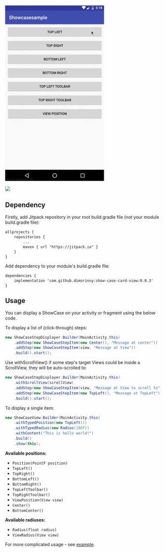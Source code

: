 ![Demo](https://github.com/dimorinny/show-case-card-view/blob/master/art/demo.gif?raw=true)

[![](https://jitpack.io/v/dimorinny/show-case-card-view.svg)](https://jitpack.io/#dimorinny/show-case-card-view)

## Dependency

Firstly, add Jitpack repository in your root build.gradle file (not your module build.gradle file):

```
allprojects {
    repositories {
        ...
        maven { url "https://jitpack.io" }
    }
}
```

Add dependency to your module's build.gradle file:

```
dependencies {
    implementation 'com.github.dimorinny:show-case-card-view:0.0.3'
}
```

## Usage

You can display a ShowCase on your activity or fragment using the below code.

To display a list of (click-through) steps:
```java
new ShowCaseStepDisplayer.Builder(MainActivity.this)
    .addStep(new ShowCaseStepItem(new Center(), "Message at center"))
    .addStep(new ShowCaseStepItem(view, "Message at View"))
    .build().start();
```

Use withScrollView() if some step's target Views could be inside a ScrollView, they will be auto-scrolled to:

```java
new ShowCaseStepDisplayer.Builder(MainActivity.this)
    .withScrollView(scrollView)
    .addStep(new ShowCaseStepItem(view, "Message at View to scroll to"))
    .addStep(new ShowCaseStepItem(new TopLeft(), "Message at TopLeft"))
    .build().start();
```

To display a single item:

```java
new ShowCaseView.Builder(MainActivity.this)
    .withTypedPosition(new TopLeft())
    .withTypedRadius(new Radius(186F))
    .withContent("This is hello world!")
    .build()
    .show(this);
```

**Available positions:**

* `Position(PointF position)`
* `TopLeft()`
* `TopRight()`
* `BottomLeft()`
* `BottomRight()`
* `TopLeftToolbar()`
* `TopRightToolbar()`
* `ViewPosition(View view)`
* `Center()`
* `BottomCenter()`

**Available radiuses:**

* `Radius(float radius)`
* `ViewRadius(View view)`

For more complicated usage - see [example](https://github.com/dimorinny/show-case-card-view/blob/master/app/src/main/java/ru/dimorinny/showcasesample/MainActivity.java).